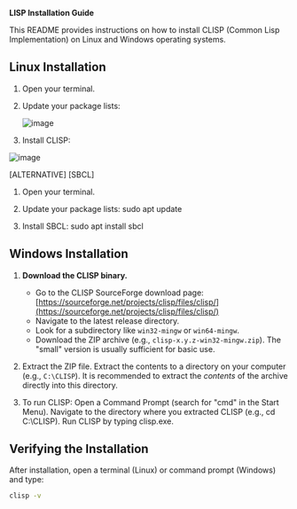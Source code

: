 **LISP Installation Guide**

This README provides instructions on how to install CLISP (Common Lisp Implementation) on Linux and Windows operating systems.

## Linux Installation
1.  Open your terminal.
2.  Update your package lists:

    ![image](https://github.com/user-attachments/assets/f7158886-7505-4b1c-9602-e2380978eb6b)


3.  Install CLISP:

   ![image](https://github.com/user-attachments/assets/6bb58154-66a1-4641-9d78-c1e68833a75e)

[ALTERNATIVE] [SBCL]
1.  Open your terminal.
2.  Update your package lists:
	sudo apt update
    
3.  Install SBCL:
   	sudo apt install sbcl
 

## Windows Installation

1.  **Download the CLISP binary.**
    * Go to the CLISP SourceForge download page: [https://sourceforge.net/projects/clisp/files/clisp/](https://sourceforge.net/projects/clisp/files/clisp/)
    * Navigate to the latest release directory.
    * Look for a subdirectory like `win32-mingw` or `win64-mingw`.
    * Download the ZIP archive (e.g., `clisp-x.y.z-win32-mingw.zip`).  The "small" version is usually sufficient for basic use.
2.  Extract the ZIP file.
    Extract the contents to a directory on your computer (e.g., `C:\CLISP`).  It is recommended
    to extract the *contents* of the archive directly into this directory.
    
4. To run CLISP:
    Open a Command Prompt (search for "cmd" in the Start Menu).
    Navigate to the directory where you extracted CLISP (e.g., cd C:\CLISP).
    Run CLISP by typing clisp.exe.

## Verifying the Installation

After installation, open a terminal (Linux) or command prompt (Windows) and type:

```bash
clisp -v
